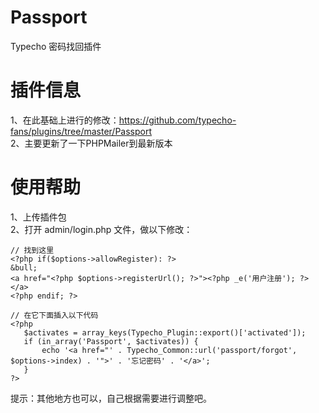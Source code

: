 # Passport
Typecho 密码找回插件

# 插件信息
1、在此基础上进行的修改：https://github.com/typecho-fans/plugins/tree/master/Passport  
2、主要更新了一下PHPMailer到最新版本  

# 使用帮助
1、上传插件包  
2、打开 admin/login.php 文件，做以下修改：
```
// 找到这里
<?php if($options->allowRegister): ?>
&bull;
<a href="<?php $options->registerUrl(); ?>"><?php _e('用户注册'); ?></a>
<?php endif; ?>

// 在它下面插入以下代码
<?php
   $activates = array_keys(Typecho_Plugin::export()['activated']);
   if (in_array('Passport', $activates)) {
       echo '<a href="' . Typecho_Common::url('passport/forgot', $options->index) . '">' . '忘记密码' . '</a>';
   }
?>
```
提示：其他地方也可以，自己根据需要进行调整吧。